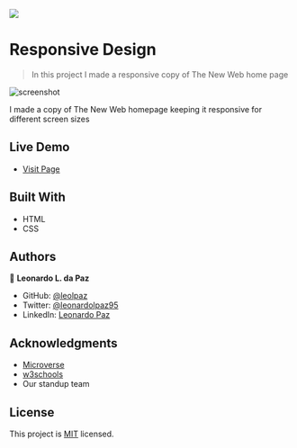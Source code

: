 

![](https://img.shields.io/badge/Microverse-blueviolet)

# Responsive Design

> In this project I made a responsive copy of The New Web home page

![screenshot](https://github.com/leolpaz/Responsive-Design/blob/features2/app_screenshot.png)

I made a copy of The New Web homepage keeping it responsive for different screen sizes

## Live Demo

- [Visit Page](https://raw.githack.com/leolpaz/responsive-design/features2/index.html)

## Built With

- HTML
- CSS

## Authors

👤 **Leonardo L. da Paz**

- GitHub: [@leolpaz](https://github.com/leolpaz)
- Twitter: [@leonardolpaz95](https://twitter.com/leonardolpaz95)
- LinkedIn: [Leonardo Paz](https://www.linkedin.com/in/leonardo-paz-a925611b5/)

## Acknowledgments

- [Microverse](https://www.microverse.org)
- [w3schools](https://www.w3schools.com)
- Our standup team

## License
  <p>This project is <a href="LICENSE">MIT</a> licensed.</p>

